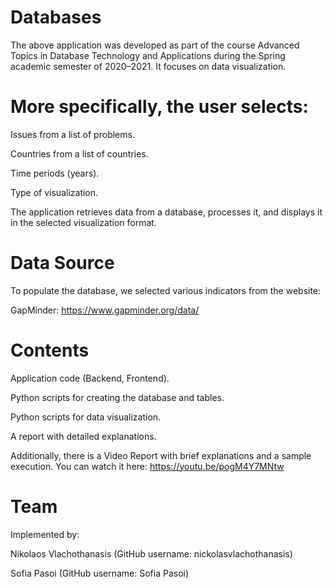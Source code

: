 # Databases
The above application was developed as part of the course Advanced Topics in Database Technology and Applications during the Spring academic semester of 2020–2021. It focuses on data visualization.

# More specifically, the user selects:

Issues from a list of problems.

Countries from a list of countries.

Time periods (years).

Type of visualization.

The application retrieves data from a database, processes it, and displays it in the selected visualization format.

# Data Source
To populate the database, we selected various indicators from the website:

GapMinder: https://www.gapminder.org/data/

# Contents
Application code (Backend, Frontend).

Python scripts for creating the database and tables.

Python scripts for data visualization.

A report with detailed explanations.

Additionally, there is a Video Report with brief explanations and a sample execution.
You can watch it here: https://youtu.be/pogM4Y7MNtw

# Team
Implemented by:

Nikolaos Vlachothanasis (GitHub username: nickolasvlachothanasis)

Sofia Pasoi (GitHub username: Sofia Pasoi)
